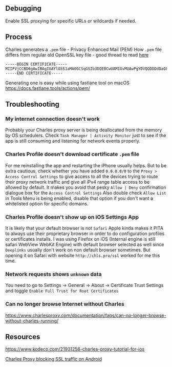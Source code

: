 

## Debugging

Enable SSL proxying for specific URLs or wildcards if needed.


## Process

Charles generates a `.pem` file - Privacy Enhanced Mail (PEM)
How `.pem` file differs from regular old OpenSSL key file - good thread to read [here](https://serverfault.com/questions/9708/what-is-a-pem-file-and-how-does-it-differ-from-other-openssl-generated-key-file)

```pem
-----BEGIN CERTIFICATE-----
MIIFVjCCBD6gAwIBAgIGAYlG5S1aMA0GCSqGSIb3DQEBCwUAMIGvMUAwPgYDVQQDDDdDaGFybGVz+VY=
-----END CERTIFICATE-----
```



Generating one is easy while using fastlane tool on macOS
https://docs.fastlane.tools/actions/pem/


##  Troubleshooting

### My internet connection doesn't work

Probably your Charles proxy server is being deallocated from the memory by OS schedulers. Check `Task Manager | Activity Monitor` just to see if the app is still consuming and listening for network events properly.

### Charles Profile doesn't download certificate `.pem` file

For me reinstalling the app and restarting the iPhone usually helps.
But to be extra cautious, check whether you have added `0.0.0.0/0` to the 
`Proxy > Access Control Settings` to give access to all the devices trying to route their proxy network traffic and give all iPv4 range table access to be allowed by default. It makes you avoid that pesky `Allow | Deny` confirmation dialogue box for the `Access Control Settings`
Also double check `Allow List` in Tools Menu is being enabled, disable that option if you don't want a whitelisted option for specific domains.


### Charles Profile doesn't show up on iOS Settings App
It is likely that your default browser is not `Safari` Apple kinda makes it PITA to always use their proprietary browser in order to do configuration profiles or certificates installs. I was using Firefox on iOS (Internal engine is still safari WebView WebKit Engine) with default browser selected as well since `Deeplinks` usually don't work on non default browser sometimes. But opening it on Safari with website `http://chls.pro/ssl` worked for me this time.


### Network requests shows `unknown` data

You need to go to Settings -> General -> About -> Certificate Trust Settings and toggle `Enable Full Trust for Root Certificates`

### Can no longer browse Internet without Charles

https://www.charlesproxy.com/documentation/faqs/can-no-longer-browse-without-charles-running/


## Resources

https://www.kodeco.com/21931256-charles-proxy-tutorial-for-ios

[Charles Proxy blocking SSL traffic on Android](https://stackoverflow.com/questions/53197681/charles-proxy-blocking-ssl-traffic-on-android)

